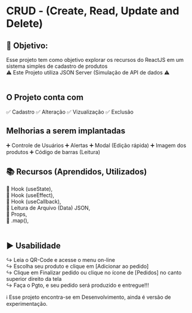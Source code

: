 # CRUD - (Create, Read, Update and Delete)

## :dart: Objetivo:
Esse projeto tem como objetivo explorar os recursos do ReactJS em um sistema simples de cadastro de produtos<br />
:warning: Este Projeto utiliza JSON Server (Simulação de API de dados :warning:<br /><br />

## O Projeto conta com 
:white_check_mark: Cadastro
:white_check_mark: Alteração
:white_check_mark: Vizualização
:white_check_mark: Exclusão 

## Melhorias a serem implantadas
:heavy_plus_sign: Controle de Usuários
:heavy_plus_sign: Alertas
:heavy_plus_sign: Modal (Edição rápida)
:heavy_plus_sign: Imagem dos produtos
:heavy_plus_sign: Código de barras (Leitura)


## :books: Recursos (Aprendidos, Utilizados)
:large_blue_diamond: Hook (useState),<br />
:large_blue_diamond: Hook (useEffect),<br />
:large_blue_diamond: Hook (useCallback),<br />
:large_blue_diamond: Leitura de Arquivo (Data) JSON,<br />
:large_blue_diamond: Props,<br />
:large_blue_diamond: .map(),<br /><br />


## :arrow_forward: Usabilidade
:arrow_right_hook: Leia o QR-Code e acesse o menu on-line<br />
:arrow_right_hook: Escolha seu produto e clique em [Adicionar ao pedido]<br />
:arrow_right_hook: Clique em Finalizar pedido ou clique no ícone de [Pedidos] no canto superior direito da tela<br />
:arrow_right_hook: Faça o Pgto, e seu pedido será produzido e entregue!!!<br />

:information_source: Esse projeto encontra-se em Desenvolvimento, ainda é versão de experimentação.
